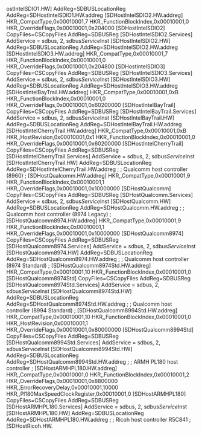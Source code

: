 o s t I n t e l S D I O 1 . H W ]  
 A d d R e g = S D B U S L o c a t i o n R e g  
 A d d R e g = S D H o s t I n t e l S D I O 1 . H W . a d d r e g  
  
 [ S D H o s t I n t e l S D I O 2 . H W . a d d r e g ]  
 H K R , , C o m p a t T y p e , 0 x 0 0 0 1 0 0 0 1 , 7  
 H K R , , F u n c t i o n B l o c k I n d e x , 0 x 0 0 0 1 0 0 0 1 , 0  
 H K R , , O v e r r i d e F l a g s , 0 x 0 0 0 1 0 0 0 1 , 0 x 2 0 4 0 0 0  
  
 [ S D H o s t I n t e l S D I O 2 ]  
 C o p y F i l e s = C S C o p y F i l e s  
 A d d R e g = S D B U S R e g  
  
 [ S D H o s t I n t e l S D I O 2 . S e r v i c e s ]  
 A d d S e r v i c e   =   s d b u s ,   2 ,   s d b u s _ S e r v i c e _ I n s t  
  
 [ S D H o s t I n t e l S D I O 2 . H W ]  
 A d d R e g = S D B U S L o c a t i o n R e g  
 A d d R e g = S D H o s t I n t e l S D I O 2 . H W . a d d r e g  
  
 [ S D H o s t I n t e l S D I O 3 . H W . a d d r e g ]  
 H K R , , C o m p a t T y p e , 0 x 0 0 0 1 0 0 0 1 , 7  
 H K R , , F u n c t i o n B l o c k I n d e x , 0 x 0 0 0 1 0 0 0 1 , 0  
 H K R , , O v e r r i d e F l a g s , 0 x 0 0 0 1 0 0 0 1 , 0 x 2 0 4 8 0 0  
  
 [ S D H o s t I n t e l S D I O 3 ]  
 C o p y F i l e s = C S C o p y F i l e s  
 A d d R e g = S D B U S R e g  
  
 [ S D H o s t I n t e l S D I O 3 . S e r v i c e s ]  
 A d d S e r v i c e   =   s d b u s ,   2 ,   s d b u s _ S e r v i c e _ I n s t  
  
 [ S D H o s t I n t e l S D I O 3 . H W ]  
 A d d R e g = S D B U S L o c a t i o n R e g  
 A d d R e g = S D H o s t I n t e l S D I O 3 . H W . a d d r e g  
  
 [ S D H o s t I n t e l B a y T r a i l . H W . a d d r e g ]  
 H K R , , C o m p a t T y p e , 0 x 0 0 0 1 0 0 0 1 , 0 x B  
 H K R , , F u n c t i o n B l o c k I n d e x , 0 x 0 0 0 1 0 0 0 1 , 0  
 H K R , , O v e r r i d e F l a g s , 0 x 0 0 0 1 0 0 0 1 , 0 x 6 0 2 0 0 0 0 0  
  
 [ S D H o s t I n t e l B a y T r a i l ]  
 C o p y F i l e s = C S C o p y F i l e s  
 A d d R e g = S D B U S R e g  
  
 [ S D H o s t I n t e l B a y T r a i l . S e r v i c e s ]  
 A d d S e r v i c e   =   s d b u s ,   2 ,   s d b u s _ S e r v i c e _ I n s t  
  
 [ S D H o s t I n t e l B a y T r a i l . H W ]  
 A d d R e g = S D B U S L o c a t i o n R e g  
 A d d R e g = S D H o s t I n t e l B a y T r a i l . H W . a d d r e g  
  
 [ S D H o s t I n t e l C h e r r y T r a i l . H W . a d d r e g ]  
 H K R , , C o m p a t T y p e , 0 x 0 0 0 1 0 0 0 1 , 0 x B  
 H K R , , H o s t R e v i s i o n , 0 x 0 0 0 1 0 0 0 1 , 0 x 1  
 H K R , , F u n c t i o n B l o c k I n d e x , 0 x 0 0 0 1 0 0 0 1 , 0  
 H K R , , O v e r r i d e F l a g s , 0 x 0 0 0 1 0 0 0 1 , 0 x 6 0 2 0 0 0 0 0  
  
 [ S D H o s t I n t e l C h e r r y T r a i l ]  
 C o p y F i l e s = C S C o p y F i l e s  
 A d d R e g = S D B U S R e g  
  
 [ S D H o s t I n t e l C h e r r y T r a i l . S e r v i c e s ]  
 A d d S e r v i c e   =   s d b u s ,   2 ,   s d b u s _ S e r v i c e _ I n s t  
  
 [ S D H o s t I n t e l C h e r r y T r a i l . H W ]  
 A d d R e g = S D B U S L o c a t i o n R e g  
 A d d R e g = S D H o s t I n t e l C h e r r y T r a i l . H W . a d d r e g  
  
 ;  
 ;   Q u a l c o m m   h o s t   c o n t r o l l e r   ( 8 9 6 0 )  
 ;  
  
 [ S D H o s t Q u a l c o m m . H W . a d d r e g ]  
 H K R , , C o m p a t T y p e , 0 x 0 0 0 1 0 0 0 1 , 9  
 H K R , , F u n c t i o n B l o c k I n d e x , 0 x 0 0 0 1 0 0 0 1 , 1  
 H K R , , O v e r r i d e F l a g s , 0 x 0 0 0 1 0 0 0 1 , 0 x 1 0 0 0 0 0 0 0  
  
 [ S D H o s t Q u a l c o m m ]  
 C o p y F i l e s = C S C o p y F i l e s  
 A d d R e g = S D B U S R e g  
  
 [ S D H o s t Q u a l c o m m . S e r v i c e s ]  
 A d d S e r v i c e   =   s d b u s ,   2 ,   s d b u s _ S e r v i c e _ I n s t  
  
 [ S D H o s t Q u a l c o m m . H W ]  
 A d d R e g = S D B U S L o c a t i o n R e g  
 A d d R e g = S D H o s t Q u a l c o m m . H W . a d d r e g  
  
 ;  
 ;   Q u a l c o m m   h o s t   c o n t r o l l e r   ( 8 9 7 4   L e g a c y )  
 ;  
  
 [ S D H o s t Q u a l c o m m 8 9 7 4 . H W . a d d r e g ]  
 H K R , , C o m p a t T y p e , 0 x 0 0 0 1 0 0 0 1 , 9  
 H K R , , F u n c t i o n B l o c k I n d e x , 0 x 0 0 0 1 0 0 0 1 , 1  
 H K R , , O v e r r i d e F l a g s , 0 x 0 0 0 1 0 0 0 1 , 0 x 1 0 0 0 0 0 0 0  
  
 [ S D H o s t Q u a l c o m m 8 9 7 4 ]  
 C o p y F i l e s = C S C o p y F i l e s  
 A d d R e g = S D B U S R e g  
  
 [ S D H o s t Q u a l c o m m 8 9 7 4 . S e r v i c e s ]  
 A d d S e r v i c e   =   s d b u s ,   2 ,   s d b u s _ S e r v i c e _ I n s t  
  
 [ S D H o s t Q u a l c o m m 8 9 7 4 . H W ]  
 A d d R e g = S D B U S L o c a t i o n R e g  
 A d d R e g = S D H o s t Q u a l c o m m 8 9 7 4 . H W . a d d r e g  
  
 ;  
 ;   Q u a l c o m m   h o s t   c o n t r o l l e r   ( 8 9 7 4   S t a n d a r d )  
 ;  
  
 [ S D H o s t Q u a l c o m m 8 9 7 4 S t d . H W . a d d r e g ]  
 H K R , , C o m p a t T y p e , 0 x 0 0 0 1 0 0 0 1 , 1 0  
 H K R , , F u n c t i o n B l o c k I n d e x , 0 x 0 0 0 1 0 0 0 1 , 0  
  
 [ S D H o s t Q u a l c o m m 8 9 7 4 S t d ]  
 C o p y F i l e s = C S C o p y F i l e s  
 A d d R e g = S D B U S R e g  
  
 [ S D H o s t Q u a l c o m m 8 9 7 4 S t d . S e r v i c e s ]  
 A d d S e r v i c e   =   s d b u s ,   2 ,   s d b u s _ S e r v i c e _ I n s t  
  
 [ S D H o s t Q u a l c o m m 8 9 7 4 S t d . H W ]  
 A d d R e g = S D B U S L o c a t i o n R e g  
 A d d R e g = S D H o s t Q u a l c o m m 8 9 7 4 S t d . H W . a d d r e g  
  
 ;  
 ;   Q u a l c o m m   h o s t   c o n t r o l l e r   ( 8 9 9 4   S t a n d a r d )  
 ;  
  
 [ S D H o s t Q u a l c o m m 8 9 9 4 S t d . H W . a d d r e g ]  
 H K R , , C o m p a t T y p e , 0 x 0 0 0 1 0 0 0 1 , 1 0  
 H K R , , F u n c t i o n B l o c k I n d e x , 0 x 0 0 0 1 0 0 0 1 , 0  
 H K R , , H o s t R e v i s i o n , 0 x 0 0 0 1 0 0 0 1 , 1  
 H K R , , O v e r r i d e F l a g s , 0 x 0 0 0 1 0 0 0 1 , 0 x 8 0 0 0 0 0 0 0  
  
 [ S D H o s t Q u a l c o m m 8 9 9 4 S t d ]  
 C o p y F i l e s = C S C o p y F i l e s  
 A d d R e g = S D B U S R e g  
  
 [ S D H o s t Q u a l c o m m 8 9 9 4 S t d . S e r v i c e s ]  
 A d d S e r v i c e   =   s d b u s ,   2 ,   s d b u s _ S e r v i c e _ I n s t  
  
 [ S D H o s t Q u a l c o m m 8 9 9 4 S t d . H W ]  
 A d d R e g = S D B U S L o c a t i o n R e g  
 A d d R e g = S D H o s t Q u a l c o m m 8 9 9 4 S t d . H W . a d d r e g  
  
 ;  
 ;   A R M H   P L 1 8 0   h o s t   c o n t r o l l e r  
 ;  
  
 [ S D H o s t A R M H P L 1 8 0 . H W . a d d r e g ]  
 H K R , , C o m p a t T y p e , 0 x 0 0 0 1 0 0 0 1 , 0  
 H K R , , F u n c t i o n B l o c k I n d e x , 0 x 0 0 0 1 0 0 0 1 , 2  
 H K R , , O v e r r i d e F l a g s , 0 x 0 0 0 1 0 0 0 1 , 0 x 8 8 0 0 0 0 0  
 H K R , , E r r o r R e c o v e r y D e l a y , 0 x 0 0 0 1 0 0 0 1 , 1 0 0 0 0  
 H K R , , P l 1 8 0 M a x S p e e d C l o c k R e g i s t e r , 0 x 0 0 0 1 0 0 0 1 , 0  
  
 [ S D H o s t A R M H P L 1 8 0 ]  
 C o p y F i l e s = C S C o p y F i l e s  
 A d d R e g = S D B U S R e g  
  
 [ S D H o s t A R M H P L 1 8 0 . S e r v i c e s ]  
 A d d S e r v i c e   =   s d b u s ,   2 ,   s d b u s _ S e r v i c e _ I n s t  
  
 [ S D H o s t A R M H P L 1 8 0 . H W ]  
 A d d R e g = S D B U S L o c a t i o n R e g  
 A d d R e g = S D H o s t A R M H P L 1 8 0 . H W . a d d r e g  
  
 ;  
 ;   R i c o h   h o s t   c o n t r o l l e r   R 5 C 8 4 1  
 ;  
  
 [ S D H o s t R i c o h . H W .
